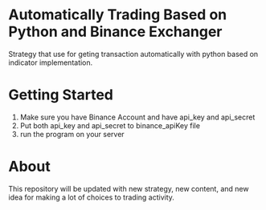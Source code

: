 # Automatically Trading Based on Python and Binance Exchanger
Strategy that use for geting transaction automatically with python based on indicator implementation.

# Getting Started
1. Make sure you have Binance Account and have api_key and api_secret
2. Put both api_key and api_secret to binance_apiKey file
3. run the program on your server

# About
This repository will be updated with new strategy, new content, and new idea for making a lot of choices to trading activity.
